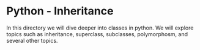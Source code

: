 # Python - Inheritance
In this directory we will dive deeper into classes in python.  We will explore topics such as inheritance, superclass, subclasses, polymorphosm, and several other topics.
